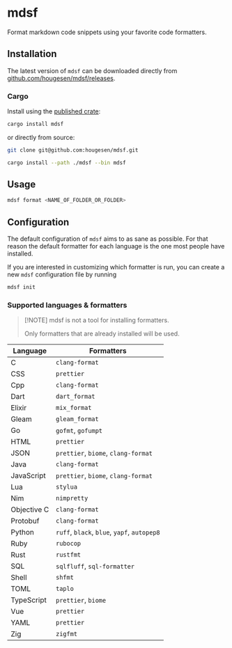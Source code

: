 # mdsf

Format markdown code snippets using your favorite code formatters.

## Installation

The latest version of `mdsf` can be downloaded directly from [github.com/hougesen/mdsf/releases](https://github.com/hougesen/mdsf/releases).

### Cargo

Install using the [published crate](https://crates.io/crates/mdsf):

```sh
cargo install mdsf
```

or directly from source:

```sh
git clone git@github.com:hougesen/mdsf.git

cargo install --path ./mdsf --bin mdsf
```

## Usage

```sh
mdsf format <NAME_OF_FOLDER_OR_FOLDER>
```

## Configuration

The default configuration of `mdsf` aims to as sane as possible. For that reason the default formatter for each language is the one most people have installed.

If you are interested in customizing which formatter is run, you can create a new `mdsf` configuration file by running

```sh
mdsf init
```

### Supported languages & formatters

> \[!NOTE\]
> mdsf is not a tool for installing formatters.
>
> Only formatters that are already installed will be used.

| Language    | Formatters                                  |
| ----------- | ------------------------------------------- |
| C           | `clang-format`                              |
| CSS         | `prettier`                                  |
| Cpp         | `clang-format`                              |
| Dart        | `dart_format`                               |
| Elixir      | `mix_format`                                |
| Gleam       | `gleam_format`                              |
| Go          | `gofmt`, `gofumpt`                          |
| HTML        | `prettier`                                  |
| JSON        | `prettier`, `biome`, `clang-format`         |
| Java        | `clang-format`                              |
| JavaScript  | `prettier`, `biome`, `clang-format`         |
| Lua         | `stylua`                                    |
| Nim         | `nimpretty`                                 |
| Objective C | `clang-format`                              |
| Protobuf    | `clang-format`                              |
| Python      | `ruff`, `black`, `blue`, `yapf`, `autopep8` |
| Ruby        | `rubocop`                                   |
| Rust        | `rustfmt`                                   |
| SQL         | `sqlfluff`, `sql-formatter`                 |
| Shell       | `shfmt`                                     |
| TOML        | `taplo`                                     |
| TypeScript  | `prettier`, `biome`                         |
| Vue         | `prettier`                                  |
| YAML        | `prettier`                                  |
| Zig         | `zigfmt`                                    |
